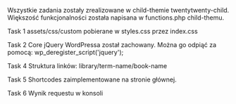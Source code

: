 Wszystkie zadania zostały zrealizowane w child-themie twentytwenty-child.
Większość funkcjonalności została napisana w functions.php child-themu.

Task 1
assets/css/custom pobierane w styles.css przez index.css

Task 2
Core jQuery WordPressa został zachowany. Można go odpiąć za pomocą:
wp_deregister_script('jquery');

Task 4
Struktura linków:
library/term-name/book-name

Task 5
Shortcodes zaimplementowane na stronie głównej.

Task 6
Wynik requestu w konsoli
